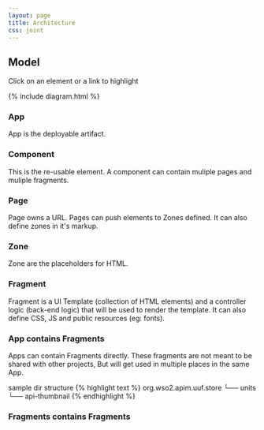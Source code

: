 ```yaml
---
layout: page
title: Architecture
css: joint
---
```


## Model

Click on an element or a link to highlight

{% include diagram.html %}

### App
App is the deployable artifact.

### Component
This is the re-usable element. A component can contain muliple pages and muliple fragments.

### Page
Page owns a URL. Pages can push elements to Zones defined. It can also define zones in it's markup.

### Zone
Zone are the placeholders for HTML.

### Fragment
Fragment is a UI Template (collection of HTML elements) and a controller logic (back-end logic) that will be used to render the template.
It can also define CSS, JS and public resources (eg: fonts). 

### App contains Fragments 
Apps can contain Fragments directly. 
These fragments are not meant to be shared with other projects, But will get used in multiple places in the same App.

sample dir structure
{% highlight text %}
org.wso2.apim.uuf.store
└── units
    └── api-thumbnail
{% endhighlight %}


### Fragments contains Fragments
